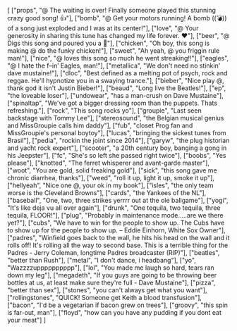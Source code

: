 [
	["props", "@ The waiting is over! Finally someone played this stunning crazy good song! :thumbsup:"],
	["bomb", "@ Get your motors running! A bomb ((💣)) of a song just exploded and I was at its center!"],
	["love", "@ Your generosity in sharing this tune has changed my life forever. :heart:"],
	["beer", "@ Digs this song and poured you a :beer:"],
	["chicken", "Oh boy, this song is making @ do the funky chicken!"],
	["sweet", "Ah yeah, @ you friggin rule man!"],
	["nice", "@ loves this song so much he went streaking!!"],
	["eagles", "@ I hate the f–in’ Eagles, man!"],
	["metallica", "We don't need no stinkin' dave mustaine!"],
	["dloc", "Best defined as a melting pot of psych, rock and reggae. He'll hypnotize you in a swaying trance."],
	["bieber", "Nice play @, thank god it isn't Justin Bieber!"],
	["beaud", "Long live the Beatles!"],
	["ep", "the loveable loser"],
	["undowear", "has a man-crush on Dave Mustaine"],
	["spinaltap", "We've got a bigger dressing room than the puppets. Thats refreshing."],
	["rock", "This song rocks yo"],
	["groupie", "Last seen backstage with Tommy Lee"],
	["stereosound", "the Belgian musical genius and MissGroupie calls him daddy"],
	["fub", "closet Prog fan and MissGroupie's personal boytoy"],
	["lucas", "bringing the sickest tunes from Brasil"],
	["pedia", "rockin the joint since 2014"],
	["garyw", "the plug historian and yacht rock expert"],
	["scooter", "a 20th century boy, banging a gong in his Jeepster"],
	["fc", "She's so left she passed right twice"],
	["boobs", "Yes please"],
	["knotted", "The ferret whisperer and avant-garde master"],
	["woot", "You are gold, solid freaking gold"],
	["sick", "this song gave me chronic diarrhea, thanks"],
	["weed", "roll it up, light it up, smoke it up"],
	["hellyeah", "Nice one @, your ok in my book"],
	["isles", "the only team worse is the Cleveland Browns"],
	["cards", "the Yankees of the NL"],
	["baseball", "One, two, three strikes yerrrr out at the ole ballgame"],
	["yogi", "It's like deja vu all over again"],
	["drunk", "One tequila, two tequila, three tequila, FLOOR!"],
	["plug", "Probably in maintenance mode.....are we there yet?"],
	["cubs", "We have to win for the people to show up. The Cubs have to show up for the people to show up. – Eddie Einhorn, White Sox Owner"],
	["padres", "Winfield goes back to the wall, he hits his head on the wall and it rolls off! It's rolling all the way to second base. This is a terrible thing for the Padres - Jerry Coleman, longtime Padres broadcaster (RIP)"],
	["beatles", "better than Rush"],
	["metal", "I don't dance, i headbang"],
	["yo", "Wazzzzupppppppppp"],
	["lol", "You made me laugh so hard, tears ran down my leg"],
	["megadeth", "If you guys are going to be throwing beer bottles at us, at least make sure they're full - Dave Mustaine"],
	["pizza", "better than sex"],
	["stones", "you can't always get what you want"],
	["rollingstones", "QUICK! Someone get Keith a blood transfusion"],
	["bacon", "I'd be a vegetarian if bacon grew on trees"],
	["groovy", "this spin is far-out, man"],
	["floyd", "how can you have any pudding if you dont eat your meat"]
]

